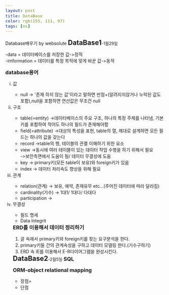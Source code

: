 ```yaml
---
layout: post
title: DataBase
color: rgb(255, 111, 97)
tags: [os]
---
```

<head>Database배우기 by websolute</head>
<meta charset = "utf-8">
<style> 
body {
    border:gray solid under 2px;
}
h3 {
    border-style: inset black 1px;
    display: inline;
}
h2 {
    display: inline;
}
span {
    font-size: 13px;
}
</style>

<h2>DataBase1</h2><span>-1월29일</span>
<body>
<p>
-data = 데이터베이스를 저장한 값->정적 <br>
-imformation = 데이터를 특정 목적에 맞게 바꾼 값->동적</p>
<h3>database용어</h3><br>
<ol type="i">
<li>값</li>
<ul>
<li>null -> '존재 하지 않는 값'이라고 말하면 반점+(알려지지않거나 누락된 값도 포함),null을 포함하면 연산값은 무조건 null</li>
</ul>
<li>구조</li>
<ul>
<li>table(=entity)  ->데이터베이스의 주요 구조, 하나의 특정 주제를 나타냄, 기본키를 포함하여 적어도 하나의 필드가 존재해야함</li>
<li>field(=attribute)  ->대상의 특성을 표현, table의 열, 제대로 설계하면 모든 필드는 하나의 값을 갖는다</li>
<li>record  ->table의 행, 테이블의 관곌 이해하기 위한 요소</li>
<li>view  ->동시에 여러 테이블이 있는 데이터 작업 수행을 하기 위해서 필요<br>
          ->보안측면에서 도움이 됨/ 데이터 무결성에 도움</li>
<li>key  -> primary키(모든 table이 보유)와 foreign키가 있음</li>
<li>index  -> 데이터 처리속도 향상을 위해 필요</li>
</ul>
<li>관계</li>
<ul>
<li>relation(관계) -> 보유, 예약, 존재유무 etc...(주어진 데이터에 따라 달라짐)</li>
<li>cardinality(기수)  -> 1대1/ 1대다/ 다대다</li>
<li>participation  -></li>
</ul>
<li>무결성</li>
<ul>
<li>필드 명세</li>
<li>Data Integrit</li>
</ul>
<h3>ERD를 이용해서 데이터 정리하기</h3>
<ol>
<li>글 속에서 primary키와 foreign키를 찾는 요구분석을 한다. </li>
<li>primary키들 간의 관계속성을 구하고 데이터 모델링 한다.(기수구하기)</li>
<li>ERD 속 IE를 이용해서 E-R다이어그램을 완성시킨다. </li> 
</ol>
</body>

<h2>DataBase2</h2><span>-2월5일</span>
<body>
<h3>SQL</h3><br>
<p></p>
<h3>ORM-object relational mapping</h3>
<p>
<ul>
<li>장점=</li>
<li>단점</li>
</ul>
</p>
</body>